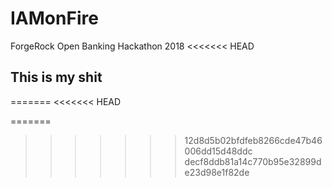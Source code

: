 # IAMonFire
ForgeRock Open Banking Hackathon 2018
<<<<<<< HEAD

## This is my shit
=======
<<<<<<< HEAD

=======



>>>>>>> 12d8d5b02bfdfeb8266cde47b46006dd15d48ddc
>>>>>>> decf8ddb81a14c770b95e32899de23d98e1f82de
